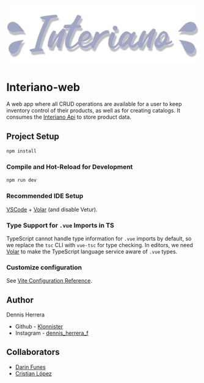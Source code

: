 <div align="center">
  <img src="./public/interiano-logo-shadowed.svg"/>
</div>

# Interiano-web

A web app where all CRUD operations are available for a user to keep inventory control of their products, as well as for creating catalogs. It consumes the [Interiano Api](https://github.com/Klonnister/interiano) to store product data.

## Project Setup

```sh
npm install
```

### Compile and Hot-Reload for Development

```sh
npm run dev
```

### Recommended IDE Setup

[VSCode](https://code.visualstudio.com/) + [Volar](https://marketplace.visualstudio.com/items?itemName=Vue.volar) (and disable Vetur).

### Type Support for `.vue` Imports in TS

TypeScript cannot handle type information for `.vue` imports by default, so we replace the `tsc` CLI with `vue-tsc` for type checking. In editors, we need [Volar](https://marketplace.visualstudio.com/items?itemName=Vue.volar) to make the TypeScript language service aware of `.vue` types.

### Customize configuration

See [Vite Configuration Reference](https://vitejs.dev/config/).

## Author

Dennis Herrera

- Github - [Klonnister](https://github.com/klonnister)
- Instagram - [dennis_herrera_f](https://www.instagram.com/dennis_herrera_f/)

## Collaborators

- [Darin Funes](https://github.com/DarinFunes)
- [Cristian López](https://github.com/CristianBlake)